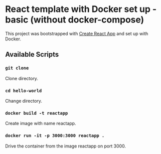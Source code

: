 # React template with Docker set up - basic (without docker-compose)

This project was bootstrapped with [Create React App](https://github.com/facebook/create-react-app) and set up with Docker.

## Available Scripts

### `git clone`

Clone directory.

### `cd hello-world`

Change directory.

### `docker build -t reactapp `

Create image with name reactapp.

### `docker run -it -p 3000:3000 reactapp .`

Drive the container from the image reactapp on port 3000.
